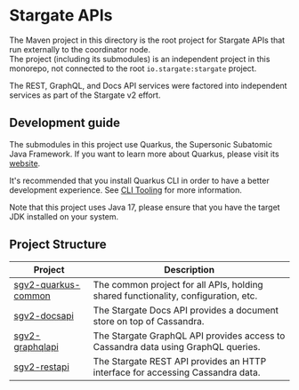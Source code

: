 # Stargate APIs

The Maven project in this directory is the root project for Stargate APIs that run externally to the coordinator node.  
The project (including its submodules) is an independent project in this monorepo, not connected to the root `io.stargate:stargate` project.

The REST, GraphQL, and Docs API services were factored into independent services as part of the Stargate v2 effort.

## Development guide

The submodules in this project use Quarkus, the Supersonic Subatomic Java Framework.
If you want to learn more about Quarkus, please visit its [website](https://quarkus.io/).

It's recommended that you install Quarkus CLI in order to have a better development experience.
See [CLI Tooling](https://quarkus.io/guides/cli-tooling) for more information.

Note that this project uses Java 17, please ensure that you have the target JDK installed on your system.

## Project Structure

| Project                                    | Description                                                                        |
|--------------------------------------------|------------------------------------------------------------------------------------|
| [sgv2-quarkus-common](sgv2-quarkus-common) | The common project for all APIs, holding shared functionality, configuration, etc. |
| [sgv2-docsapi](sgv2-docsapi)               | The Stargate Docs API provides a document store on top of Cassandra. |
| [sgv2-graphqlapi](sgv2-graphqlapi)         | The Stargate GraphQL API provides access to Cassandra data using GraphQL queries.  |
| [sgv2-restapi](sgv2-restapi)               | The Stargate REST API provides an HTTP interface for accessing Cassandra data.  |